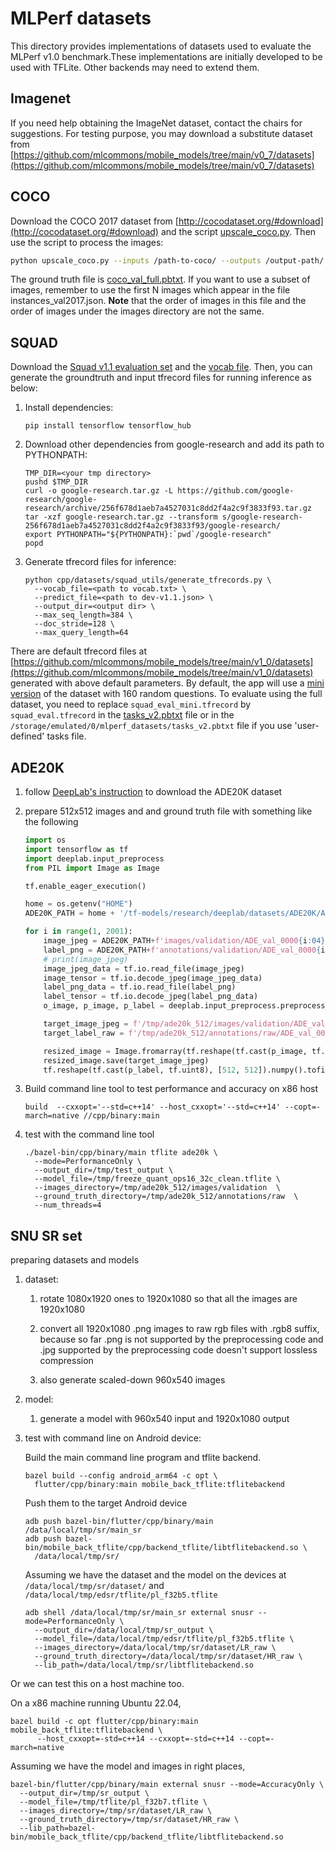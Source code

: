# MLPerf datasets

This directory provides implementations of datasets used to evaluate the MLPerf
v1.0 benchmark.These implementations are initially developed to be used with
TFLite. Other backends may need to extend them.

## Imagenet

If you need help obtaining the ImageNet dataset, contact the chairs for suggestions.
For testing purpose, you may download a substitute dataset from
[https://github.com/mlcommons/mobile_models/tree/main/v0_7/datasets](https://github.com/mlcommons/mobile_models/tree/main/v0_7/datasets)

## COCO

Download the COCO 2017 dataset from
[http://cocodataset.org/#download](http://cocodataset.org/#download) and the script
[upscale_coco.py](https://github.com/mlcommons/mobile_app_open/blob/150470388e728894ccb0268b1cef422b410a83e7/mobile_back_qti/datasets/coco/upscale_coco.py).
Then use the script to process the images:

```bash
python upscale_coco.py --inputs /path-to-coco/ --outputs /output-path/ --size 300 300
```

The ground truth file is
[coco_val_full.pbtxt](https://github.com/mlcommons/mobile_models/blob/b2519b57de06c347a4600851b47e45ce45d5919f/v1_0/assets/coco_val_full.pbtxt).
If you want to use a subset of images, remember to use the first N images which appear
in the file instances_val2017.json. **Note** that the order of images in this
file and the order of images under the images directory are not the same.

## SQUAD

Download the
[Squad v1.1 evaluation set](https://rajpurkar.github.io/SQuAD-explorer/dataset/dev-v1.1.json)
and the
[vocab file](https://storage.googleapis.com/cloud-tpu-checkpoints/mobilebert/uncased_L-24_H-128_B-512_A-4_F-4_OPT.tar.gz).
Then, you can generate the groundtruth and input tfrecord files for running
inference as below:

1. Install dependencies:

    ```shell
    pip install tensorflow tensorflow_hub
    ```

2. Download other dependencies from google-research and add its path to
    PYTHONPATH:

    ```shell
    TMP_DIR=<your tmp directory>
    pushd $TMP_DIR
    curl -o google-research.tar.gz -L https://github.com/google-research/google-research/archive/256f678d1aeb7a4527031c8dd2f4a2c9f3833f93.tar.gz
    tar -xzf google-research.tar.gz --transform s/google-research-256f678d1aeb7a4527031c8dd2f4a2c9f3833f93/google-research/
    export PYTHONPATH="${PYTHONPATH}:`pwd`/google-research"
    popd
    ```

3. Generate tfrecord files for inference:

    ```shell
    python cpp/datasets/squad_utils/generate_tfrecords.py \
      --vocab_file=<path to vocab.txt> \
      --predict_file=<path to dev-v1.1.json> \
      --output_dir=<output dir> \
      --max_seq_length=384 \
      --doc_stride=128 \
      --max_query_length=64
    ```

There are default tfrecord files at
[https://github.com/mlcommons/mobile_models/tree/main/v1_0/datasets](https://github.com/mlcommons/mobile_models/tree/main/v1_0/datasets)
generated with above default parameters. By default, the app will use a
[mini version](https://github.com/mlcommons/mobile_models/raw/main/v1_0/datasets/squad_eval_mini.tfrecord)
of the dataset with 160 random questions. To evaluate using the full dataset,
you need to replace `squad_eval_mini.tfrecord` by `squad_eval.tfrecord` in the
[tasks_v2.pbtxt](https://raw.githubusercontent.com/mlcommons/mobile_models/main/v1_0/assets/tasks_v2.pbtxt) file or in the
`/storage/emulated/0/mlperf_datasets/tasks_v2.pbtxt` file if you use 'user-defined' tasks file.

## ADE20K

1. follow [DeepLab's instruction](https://github.com/tensorflow/models/blob/master/research/deeplab/g3doc/ade20k.md) to download the ADE20K dataset
2. prepare 512x512 images and and ground truth file with something like the following

    ```python
    import os
    import tensorflow as tf
    import deeplab.input_preprocess
    from PIL import Image as Image
    
    tf.enable_eager_execution()
    
    home = os.getenv("HOME")
    ADE20K_PATH = home + '/tf-models/research/deeplab/datasets/ADE20K/ADEChallengeData2016/'
    
    for i in range(1, 2001):
        image_jpeg = ADE20K_PATH+f'images/validation/ADE_val_0000{i:04}.jpg'
        label_png = ADE20K_PATH+f'annotations/validation/ADE_val_0000{i:04}.png'
        # print(image_jpeg)
        image_jpeg_data = tf.io.read_file(image_jpeg)
        image_tensor = tf.io.decode_jpeg(image_jpeg_data)
        label_png_data = tf.io.read_file(label_png)
        label_tensor = tf.io.decode_jpeg(label_png_data)
        o_image, p_image, p_label = deeplab.input_preprocess.preprocess_image_and_label(image_tensor, label_tensor, 512, 512, 512, 512, is_training=False)
    
        target_image_jpeg = f'/tmp/ade20k_512/images/validation/ADE_val_0000{i:04}.jpg'
        target_label_raw = f'/tmp/ade20k_512/annotations/raw/ADE_val_0000{i:04}.raw'
    
        resized_image = Image.fromarray(tf.reshape(tf.cast(p_image, tf.uint8), [512, 512, 3]).numpy())
        resized_image.save(target_image_jpeg)
        tf.reshape(tf.cast(p_label, tf.uint8), [512, 512]).numpy().tofile(target_label_raw)
    ```

3. Build command line tool to test performance and accuracy on x86 host

    ```shell
    build  --cxxopt='--std=c++14' --host_cxxopt='--std=c++14' --copt=-march=native //cpp/binary:main
    ```

4. test with the command line tool

    ```shell
    ./bazel-bin/cpp/binary/main tflite ade20k \
      --mode=PerformanceOnly \
      --output_dir=/tmp/test_output \
      --model_file=/tmp/freeze_quant_ops16_32c_clean.tflite \
      --images_directory=/tmp/ade20k_512/images/validation  \
      --ground_truth_directory=/tmp/ade20k_512/annotations/raw  \
      --num_threads=4
    ```

## SNU SR set

preparing datasets and models

1. dataset:

    1. rotate 1080x1920 ones to 1920x1080 so that all the images are 1920x1080

    2. convert all 1920x1080 .png images to raw rgb files with .rgb8 suffix, because so far .png is not supported by the preprocessing code and .jpg supported by the preprocessing code doesn't support lossless compression

    3. also generate scaled-down 960x540 images

2. model:

   1. generate a model with 960x540 input and 1920x1080 output

3. test with command line on Android device:

   Build the main command line program and tflite backend.

    ```shell
    bazel build --config android_arm64 -c opt \
      flutter/cpp/binary:main mobile_back_tflite:tflitebackend
    ```
    
    Push them to the target Android device

    ```shell
    adb push bazel-bin/flutter/cpp/binary/main /data/local/tmp/sr/main_sr
    adb push bazel-bin/mobile_back_tflite/cpp/backend_tflite/libtflitebackend.so \
      /data/local/tmp/sr/
    ```
    
    Assuming we have the dataset and the model on the devices at
  `/data/local/tmp/sr/dataset/` and `/data/local/tmp/edsr/tflite/pl_f32b5.tflite`

    ```shell
    adb shell /data/local/tmp/sr/main_sr external snusr --mode=PerformanceOnly \
      --output_dir=/data/local/tmp/sr_output \
      --model_file=/data/local/tmp/edsr/tflite/pl_f32b5.tflite \
      --images_directory=/data/local/tmp/sr/dataset/LR_raw \
      --ground_truth_directory=/data/local/tmp/sr/dataset/HR_raw \
      --lib_path=/data/local/tmp/sr/libtflitebackend.so
    ```

Or we can test this on a host machine too.

On a x86 machine running Ubuntu 22.04,
```shell
bazel build -c opt flutter/cpp/binary:main mobile_back_tflite:tflitebackend \
      --host_cxxopt=-std=c++14 --cxxopt=-std=c++14 --copt=-march=native
```

Assuming we have the model and images in right places,

```shell
bazel-bin/flutter/cpp/binary/main external snusr --mode=AccuracyOnly \
  --output_dir=/tmp/sr_output \
  --model_file=/tmp/tflite/pl_f32b7.tflite \
  --images_directory=/tmp/sr/dataset/LR_raw \
  --ground_truth_directory=/tmp/sr/dataset/HR_raw \
  --lib_path=bazel-bin/mobile_back_tflite/cpp/backend_tflite/libtflitebackend.so
```
